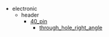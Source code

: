 * electronic
  * header
    * [40_pin](electronic/header/40_pin)
      * [through_hole_right_angle](electronic/header/40_pin/through_hole_right_angle)
